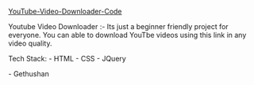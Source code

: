 [YouTube-Video-Downloader-Code](https://github.com/gethushan/Youtube-Video-Downloader)

Youtube Video Downloader :- Its just a beginner friendly project for everyone.
You can able to download YouTbe videos using this link in any video quality.

Tech Stack:
    - HTML
    - CSS
    - JQuery

\- Gethushan

